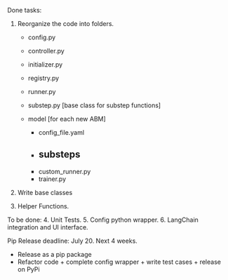 Done tasks:
1. Reorganize the code into folders.
    - config.py
    - controller.py
    - initializer.py
    - registry.py
    - runner.py
    - substep.py [base class for substep functions]

    - model [for each new ABM]
        - config_file.yaml
        - substeps
            - 
        - custom_runner.py
        - trainer.py

2. Write base classes
3. Helper Functions.

To be done:
4. Unit Tests.
5. Config python wrapper.
6. LangChain integration and UI interface.

Pip Release deadline: July 20. Next 4 weeks.
- Release as a pip package
- Refactor code + complete config wrapper + write test cases + release on PyPi